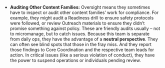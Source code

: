 - **Auditing Other Content Families:** Oversight means they sometimes have to inspect or audit other content families’ work for compliance. For example, they might audit a Readiness drill to ensure safety protocols were followed, or review Outreach materials to ensure they didn’t promise something against policy. These are friendly audits usually – not to micromanage, but to catch issues. Because this team is separate from daily ops, they have the advantage of a **neutral perspective**. They can often see blind spots that those in the fray miss. And they report those findings to Core Coordination and the respective team leads for action. In critical issues (like a serious violation of conduct), they have the power to suspend operations or individuals pending review.